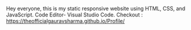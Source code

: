 Hey everyone, this is my static responsive website using HTML, CSS, and JavaScript.
Code Editor- Visual Studio Code.
Checkout : https://theofficialgauravsharma.github.io/Profile/
